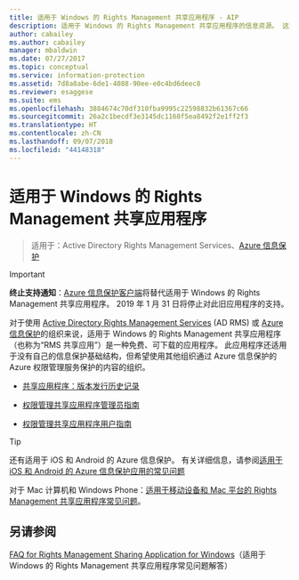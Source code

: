```yaml
---
title: 适用于 Windows 的 Rights Management 共享应用程序 - AIP
description: 适用于 Windows 的 Rights Management 共享应用程序的信息资源。 这是一个可免费下载的应用程序，面向使用 Active Directory Rights Management Services (AD RMS) 或 Azure 信息保护的组织，以及没有自身的信息保护基础结构，但又想要使用其他组织通过 Azure 信息保护保护的内容的组织。
author: cabailey
ms.author: cabailey
manager: mbaldwin
ms.date: 07/27/2017
ms.topic: conceptual
ms.service: information-protection
ms.assetid: 7d8a8abe-6de1-4088-90ee-e0c4bd6deec8
ms.reviewer: esaggese
ms.suite: ems
ms.openlocfilehash: 3884674c70df310fba9995c22598832b61367c66
ms.sourcegitcommit: 26a2c1becdf3e3145dc1168f5ea8492f2e1ff2f3
ms.translationtype: HT
ms.contentlocale: zh-CN
ms.lasthandoff: 09/07/2018
ms.locfileid: "44148318"
---
```

# <a name="rights-management-sharing-application-for-windows"></a>适用于 Windows 的 Rights Management 共享应用程序

>适用于：Active Directory Rights Management Services、[Azure 信息保护](https://azure.microsoft.com/pricing/details/information-protection)

> [!IMPORTANT]
> **终止支持通知**：[Azure 信息保护客户端](aip-client.md)将替代适用于 Windows 的 Rights Management 共享应用程序。 2019 年 1 月 31 日将停止对此旧应用程序的支持。 


对于使用 [Active Directory Rights Management Services](https://technet.microsoft.com/library/cc772403.aspx) (AD RMS) 或 [Azure 信息保护](../what-is-information-protection.md)的组织来说，适用于 Windows 的 Rights Management 共享应用程序（也称为“RMS 共享应用”）是一种免费、可下载的应用程序。 此应用程序还适用于没有自己的信息保护基础结构，但希望使用其他组织通过 Azure 信息保护的 Azure 权限管理服务保护的内容的组织。

-   [ 共享应用程序：版本发行历史记录](sharing-app-version-release-history.md)

-   [权限管理共享应用程序管理员指南](sharing-app-admin-guide.md)

-   [权限管理共享应用程序用户指南](sharing-app-user-guide.md)

> [!TIP]
> 还有适用于 iOS 和 Android 的 Azure 信息保护。 有关详细信息，请参阅[适用于 iOS 和 Android 的 Azure 信息保护应用的常见问题](mobile-app-faq.md )
> 
> 对于 Mac 计算机和 Windows Phone：[适用于移动设备和 Mac 平台的 Rights Management 共享应用程序常见问题](http://technet.microsoft.com/dn451248)。

## <a name="see-also"></a>另请参阅
[FAQ for Rights Management Sharing Application for Windows](http://technet.microsoft.com/dn467883)（适用于 Windows 的 Rights Management 共享应用程序常见问题解答）

